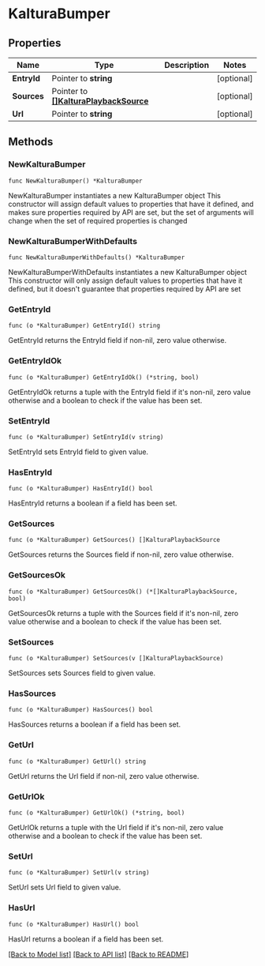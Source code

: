 # KalturaBumper

## Properties

Name | Type | Description | Notes
------------ | ------------- | ------------- | -------------
**EntryId** | Pointer to **string** |  | [optional] 
**Sources** | Pointer to [**[]KalturaPlaybackSource**](KalturaPlaybackSource.md) |  | [optional] 
**Url** | Pointer to **string** |  | [optional] 

## Methods

### NewKalturaBumper

`func NewKalturaBumper() *KalturaBumper`

NewKalturaBumper instantiates a new KalturaBumper object
This constructor will assign default values to properties that have it defined,
and makes sure properties required by API are set, but the set of arguments
will change when the set of required properties is changed

### NewKalturaBumperWithDefaults

`func NewKalturaBumperWithDefaults() *KalturaBumper`

NewKalturaBumperWithDefaults instantiates a new KalturaBumper object
This constructor will only assign default values to properties that have it defined,
but it doesn't guarantee that properties required by API are set

### GetEntryId

`func (o *KalturaBumper) GetEntryId() string`

GetEntryId returns the EntryId field if non-nil, zero value otherwise.

### GetEntryIdOk

`func (o *KalturaBumper) GetEntryIdOk() (*string, bool)`

GetEntryIdOk returns a tuple with the EntryId field if it's non-nil, zero value otherwise
and a boolean to check if the value has been set.

### SetEntryId

`func (o *KalturaBumper) SetEntryId(v string)`

SetEntryId sets EntryId field to given value.

### HasEntryId

`func (o *KalturaBumper) HasEntryId() bool`

HasEntryId returns a boolean if a field has been set.

### GetSources

`func (o *KalturaBumper) GetSources() []KalturaPlaybackSource`

GetSources returns the Sources field if non-nil, zero value otherwise.

### GetSourcesOk

`func (o *KalturaBumper) GetSourcesOk() (*[]KalturaPlaybackSource, bool)`

GetSourcesOk returns a tuple with the Sources field if it's non-nil, zero value otherwise
and a boolean to check if the value has been set.

### SetSources

`func (o *KalturaBumper) SetSources(v []KalturaPlaybackSource)`

SetSources sets Sources field to given value.

### HasSources

`func (o *KalturaBumper) HasSources() bool`

HasSources returns a boolean if a field has been set.

### GetUrl

`func (o *KalturaBumper) GetUrl() string`

GetUrl returns the Url field if non-nil, zero value otherwise.

### GetUrlOk

`func (o *KalturaBumper) GetUrlOk() (*string, bool)`

GetUrlOk returns a tuple with the Url field if it's non-nil, zero value otherwise
and a boolean to check if the value has been set.

### SetUrl

`func (o *KalturaBumper) SetUrl(v string)`

SetUrl sets Url field to given value.

### HasUrl

`func (o *KalturaBumper) HasUrl() bool`

HasUrl returns a boolean if a field has been set.


[[Back to Model list]](../README.md#documentation-for-models) [[Back to API list]](../README.md#documentation-for-api-endpoints) [[Back to README]](../README.md)


